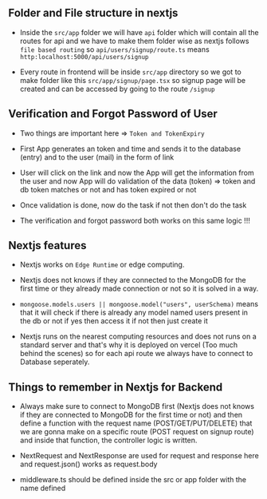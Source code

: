 ## Folder and File structure in nextjs
- Inside the `src/app` folder we will have `api` folder which will contain all the routes for api and we have to make them folder wise as nextjs follows `file based routing` so `api/users/signup/route.ts` means `http:localhost:5000/api/users/signup`

- Every route in frontend will be inside `src/app` directory so we got to make folder like this `src/app/signup/page.tsx` so signup page will be created and can be accessed by going to the route `/signup`


## Verification and Forgot Password of User
- Two things are important here => `Token and TokenExpiry`

- First App generates an token and time and sends it to the database (entry) and to the user (mail) in the form of link

- User will click on the link and now the App will get the information from the user and now App will do validation of the data (token) => token and db token matches or not and has token expired or not

- Once validation is done, now do the task if not then don't do the task

- The verification and forgot password both works on this same logic !!!


## Nextjs features
- Nextjs works on `Edge Runtime` or edge computing.

- Nextjs does not knows if they are connected to the MongoDB for the first time or they already made connection or not so it is solved in a way.

- `mongoose.models.users || mongoose.model("users", userSchema)` means that it will check if there is already any model named users present in the db or not if yes then access it if not then just create it

- Nextjs runs on the nearest computing resources and does not runs on a standard server and that's why it is deployed on vercel (Too much behind the scenes) so for each api route we always have to connect to Database  seperately.

## Things to remember in Nextjs for Backend
- Always make sure to connect to MongoDB first (Nextjs does not knows if they are connected to MongoDB for the first time or not) and then define a function with the request name (POST/GET/PUT/DELETE) that we are gonna make on a specific route (POST request on signup route) and inside that function, the controller logic is written.

- NextRequest and NextResponse are used for request and response here and request.json() works as request.body

- middleware.ts should be defined inside the src or app folder with the name defined